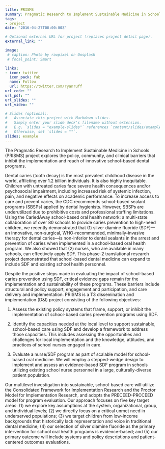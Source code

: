 ```yaml
---
title: PRISMS
summary: Pragmatic Research to Implement Sustainable Medicine in Schools
tags:
- project
date: "2016-04-27T00:00:00Z"

# Optional external URL for project (replaces project detail page).
external_link: ""

image:
 # caption: Photo by rawpixel on Unsplash
 # focal_point: Smart

links:
- icon: twitter
  icon_pack: fab
  name: Follow
  url: https://twitter.com/ryanruff
url_code: ""
url_pdf: ""
url_slides: ""
url_video: ""

# Slides (optional).
#   Associate this project with Markdown slides.
#   Simply enter your slide deck's filename without extension.
#   E.g. `slides = "example-slides"` references `content/slides/example-slides.md`.
#   Otherwise, set `slides = ""`.
slides: example
---
```


The Pragmatic Research to Implement Sustainable Medicine in Schools (PRISMS) project explores the policy, community, and clinical barriers that inhibit the implementation and reach of innovative school-based dental programs.

Dental caries (tooth decay) is the most prevalent childhood disease in the world, afflicting over 1.2 billion individuals. It is also highly inequitable. Children with untreated caries face severe health consequences and/or psychosocial impairment, including increased risk of systemic infection, pain, and negative effects on academic performance. To increase access to care and prevent caries, the CDC recommends school-based sealant programs (SBSPs) applied by dental hygienists. However, SBSPs are underutilized due to prohibitive costs and professional staffing limitations. Using the CariedAway school-based oral health network: a multi-state collaboration of over 80 schools to provide caries prevention to high-need children, we recently demonstrated that (1) silver diamine fluoride (SDF)—an innovative, non-surgical, WHO-recommended, minimally-invasive therapy for dental caries—is non-inferior to dental sealants in the arrest and prevention of caries when implemented in a school-based oral health program. We also showed that (2) nurses, who are available in many schools, can effectively apply SDF. This phase-2 translational research project demonstrated that school-based dental medicine can expand to include SDF and existing school health personnel. 

Despite the positive steps made in evaluating the impact of school-based caries prevention using SDF, critical evidence gaps remain for the implementation and sustainability of these programs. These barriers include structural and policy support, engagement and participation, and care delivery and implementation. PRISMS is a T3 dissemination and implementation (D&I) project consisting of the following objectives: 

1.	Assess the existing policy systems that frame, support, or inhibit the implementation of school-based caries prevention programs using SDF. 

2.	Identify the capacities needed at the local level to support sustainable, school-based care using SDF and develop a framework to address those capacities. This includes assessing the opportunities and challenges for local implementation and the knowledge, attitudes, and practices of school nurses engaged in care. 

3.	Evaluate a nurse/SDF program as part of scalable model for school-based oral medicine. We will employ a stepped-wedge design to implement and assess an evidence-based SDF program in schools utilizing existing school nurse personnel in a large, culturally-diverse patient population.

Our multilevel investigation into sustainable, school-based care will utilize the Consolidated Framework for Implementation Research and the Proctor Model for Implementation Research, and adopts the PRECEED-PROCEED model for program evaluation. Our approach focuses on five key target areas: (1) we explore key assumptions at the system, organizational, group, and individual levels; (2) we directly focus on a critical unmet need in underserved populations; (3) we target children from low-income backgrounds that historically lack representation and voice in traditional dental medicine; (4) our selection of silver diamine fluoride as the primary intervention for school oral health programs is evidence-based; and (5) our primary outcome will include systems and policy descriptions and patient-centered outcomes evaluations.


